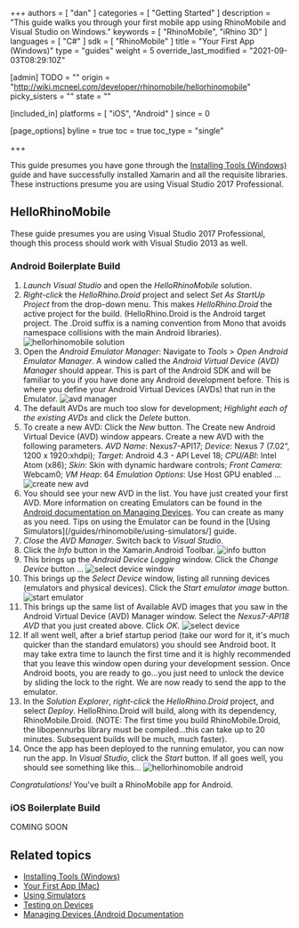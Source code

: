 +++
authors = [ "dan" ]
categories = [ "Getting Started" ]
description = "This guide walks you through your first mobile app using RhinoMobile and Visual Studio on Windows."
keywords = [ "RhinoMobile", "iRhino 3D" ]
languages = [ "C#" ]
sdk = [ "RhinoMobile" ]
title = "Your First App (Windows)"
type = "guides"
weight = 5
override_last_modified = "2021-09-03T08:29:10Z"

[admin]
TODO = ""
origin = "http://wiki.mcneel.com/developer/rhinomobile/hellorhinomobile"
picky_sisters = ""
state = ""

[included_in]
platforms = [ "iOS", "Android" ]
since = 0

[page_options]
byline = true
toc = true
toc_type = "single"

+++


This guide presumes you have gone through the [Installing Tools (Windows)](/guides/rhinomobile/installing-tools-windows) guide and have successfully installed Xamarin  and all the requisite libraries.  These instructions presume you are using Visual Studio 2017 Professional.

## HelloRhinoMobile

These guide presumes you are using Visual Studio 2017 Professional, though this process should work with Visual Studio 2013 as well.

### Android Boilerplate Build

1. *Launch Visual Studio* and open the *HelloRhinoMobile* solution.
1. *Right-click* the *HelloRhino.Droid* project and select *Set As StartUp Project* from the drop-down menu. This makes *HelloRhino.Droid* the active project for the build. (HelloRhino.Droid is the Android target project. The .Droid suffix is a naming convention from Mono that avoids namespace collisions with the main Android libraries).
![hellorhinomobile solution](/images/your-first-app-windows-01.png)
1. Open the *Android Emulator Manager*: Navigate to *Tools* > *Open Android Emulator Manager*. A window called the *Android Virtual Device (AVD) Manager* should appear. This is part of the Android SDK and will be familiar to you if you have done any Android development before. This is where you define your Android Virtual Devices (AVDs) that run in the Emulator.
![avd manager](/images/your-first-app-windows-02.png)
1. The default AVDs are much too slow for development; *Highlight each of the existing AVDs* and click the *Delete* button.
1. To create a new AVD: Click the *New* button. The Create new Android Virtual Device (AVD) window appears. Create a new AVD with the following parameters. *AVD Name*: Nexus7-API17; *Device*: Nexus 7 (7.02“, 1200 x 1920:xhdpi); *Target*: Android 4.3 - API Level 18; *CPU/ABI*: Intel Atom (x86); *Skin*: Skin with dynamic hardware controls; *Front Camera*: Webcam0; *VM Heap*: 64 *Emulation Options*: Use Host GPU enabled ...
![create new avd](/images/your-first-app-windows-03.png)
1. You should see your new AVD in the list. You have just created your first AVD. More information on creating Emulators can be found in the [Android documentation on Managing Devices](http://developer.android.com/tools/devices/index.html). You can create as many as you need. Tips on using the Emulator can be found in the [Using Simulators](/guides/rhinomobile/using-simulators/] guide.
1. *Close* the *AVD Manager*. Switch back to *Visual Studio*.
1. Click the *Info* button in the Xamarin.Android Toolbar.
![info button](/images/your-first-app-windows-04.png)
1. This brings up the *Android Device Logging* window. Click the *Change Device* button ...
![select device window](/images/your-first-app-windows-05.png)
1. This brings up the *Select Device* window, listing all running devices (emulators and physical devices). Click the *Start emulator image* button.
![start emulator](/images/your-first-app-windows-06.png)
1. This brings up the same list of Available AVD images that you saw in the Android Virtual Device (AVD) Manager window. Select the *Nexus7-API18 AVD* that you just created above. Click *OK*.
![select device](/images/your-first-app-windows-07.png)
1. If all went well, after a brief startup period (take our word for it, it's much quicker than the standard emulators) you should see Android boot. It may take extra time to launch the first time and it is highly recommended that you leave this window open during your development session. Once Android boots, you are ready to go…you just need to unlock the device by sliding the lock to the right. We are now ready to send the app to the emulator.
1. In the *Solution Explorer*, *right-click* the *HelloRhino.Droid* project, and select *Deploy*. HelloRhino.Droid will build, along with its dependency, RhinoMobile.Droid. (NOTE: The first time you build RhinoMobile.Droid, the libopennurbs library must be compiled…this can take up to 20 minutes. Subsequent builds will be much, much faster).
1. Once the app has been deployed to the running emulator, you can now run the app. In *Visual Studio*, click the *Start* button. If all goes well, you should see something like this...
![hellorhinomobile android](/images/your-first-app-windows-08.png)

*Congratulations!*  You've built a RhinoMobile app for Android.

### iOS Boilerplate Build

COMING SOON

## Related topics

- [Installing Tools (Windows)](/guides/rhinomobile/installing-tools-windows)
- [Your First App (Mac)](/guides/rhinomobile/your-first-app-mac)
- [Using Simulators](/guides/rhinomobile/using-simulators)
- [Testing on Devices](/guides/rhinomobile/testing-on-devices)
- [Managing Devices (Android Documentation](http://developer.android.com/tools/devices/index.html)
